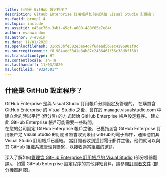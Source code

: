 ```yaml
---
title: 什麼是 GitHub 設定程序？
description: GitHub Enterprise 訂用帳戶如何指派給 Visual Studio 訂閱者？
ms.faqid: group1_4
ms.topic: include
ms.assetid: e45ac76b-3ab1-45cf-a680-488f65e7e84f
author: evanwindom
ms.author: v-evwin
ms.date: 11/01/2020
ms.openlocfilehash: 31cc93bfe582e3e64d7f6dead5b7ec4196901f0c
ms.sourcegitcommit: f81984aec5341a84b87c2466461656c38d8ff681
ms.translationtype: HT
ms.contentlocale: zh-TW
ms.lasthandoff: 11/03/2020
ms.locfileid: "93245017"
---
```

## <a name="what-is-the-github-setup-process"></a>什麼是 GitHub 設定程序？

GitHub Enterprise 是與 Visual Studio 訂用帳戶分開設定及管理的。 在購買含 GitHub Enterprise 的 Visual Studio 之後，會在於 manage.visualstudio.com 中建立合約時以平行 (但分開) 的方式起始 GitHub Enterprise 帳戶設定程序。 建立此 GitHub Enterprise 帳戶可能需要一些時間。  
在您的公司設定 GitHub Enterprise 帳戶之後，已獲指派含 GitHub Enterprise 訂用帳戶之 Visual Studio 的訂閱者將會收到來自 GitHub 的電子郵件，通知他們其 Visual Studio 訂用帳戶已連結。 當訂閱者收到這封電子郵件之後，他們就可以與其 GitHub 組織系統管理員聯繫，以接收適當組織的邀請。 

深入了解如何[管理含 GitHub Enterprise 訂用帳戶的 Visual Studio](https://docs.microsoft.com/visualstudio/subscriptions/assign-github) \(部分機器翻譯\)。 如需 GitHub Enterprise 設定程序的其他詳細資料，請參閱[訂閱者文件](../../../../access-github.md) \(部分機器翻譯\)。 

